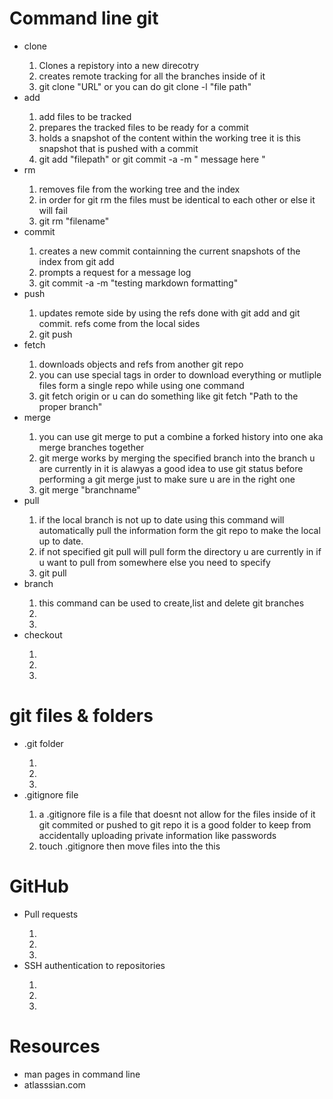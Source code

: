 <h1> Command line git </h1>
<ul>
<li>clone</li>
<ol>
    <li>Clones a repistory into a new direcotry</li>
    <li>creates remote tracking for all the branches inside of it</li>
    <li>git clone "URL" or you can do git clone -l "file path"</li>
</ol>
<li>add</li>
<ol>
    <li>add files to be tracked</li>
    <li>prepares the tracked files to be ready for a commit</li>
    <li>holds a snapshot of the content within the working tree it is this snapshot that is pushed with a commit </li>
    <li>  git add "filepath" or git commit -a -m " message here "
</ol>
<li>rm</li>
<ol>
    <li>removes file from the working tree and the index</li>
    <li>in order for git rm the files must be identical to each other or else it will fail</li>
    <li>git rm "filename"</li>
</ol>
<li>commit</li>
<ol>
    <li>creates a new commit containning the current snapshots of the index from git add</li>
    <li>prompts a request for a message log</li>
    <li>git commit -a -m "testing markdown formatting"</li>
</ol>
<li>push</li>
<ol>
    <li>updates remote side by using the refs done with git add and git commit. refs come from the local sides</li>
    <li>git push</li>
</ol>
<li>fetch</li>
<ol>
    <li>downloads objects and refs from another git repo</li>
    <li>you can use special tags in order to download everything or mutliple files form a single repo while using one command</li>
    <li> git fetch origin or u can do something like git fetch "Path to the proper branch"</li>
</ol>
<li>merge</li>
<ol>
    <li>you can use git merge to put a combine a forked history into one aka merge branches together</li>
    <li>git merge works by merging the specified branch into the branch u are currently in it is alawyas a good idea to use git status before performing a git merge just to make sure u are in the right one</li>
    <li>git merge "branchname"</li>
</ol>
<li>pull</li>
<ol>
    <li>if the local branch is not up to date using this command will automatically pull the information form the git repo to make the local up to date.</li>
    <li> if not specified git pull will pull form the directory u are currently in if u want to pull from somewhere else you need to specify</li>
    <li>git pull </li>
    
    
</ol>
<li>branch</li>
<ol>
    <li>this command can be used to create,list and delete git branches</li>
    <li></li>
    <li></li>
</ol>
<li>checkout</li>
<ol>
    <li></li>
    <li></li>
    <li></li>
</ol>
</ul>
<h1> git files & folders </h1>
<ul>
<li>.git folder </li>
<ol>
    <li></li>
    <li></li>
    <li></li>
</ol>
<li>.gitignore file</li>
<ol>
    <li> a .gitignore file is a file that doesnt not allow for the files inside of it git commited or pushed to git repo it is a good folder to keep from accidentally uploading private information like passwords  </li>
    <li>touch .gitignore then move files into the this</li>
</ol>
</ul>
<h1> GitHub </h1>

<ul>
<li>Pull requests</li>
<ol>
    <li></li>
    <li></li>
    <li></li>
</ol>
<li>SSH authentication to repositories</li>
<ol>
    <li></li>
    <li></li>
    <li></li>
</ol>
</ul>
<h1> Resources </h1>
<ul>
<li> man pages in command line </li>
<li>atlasssian.com</li>
</ul>
